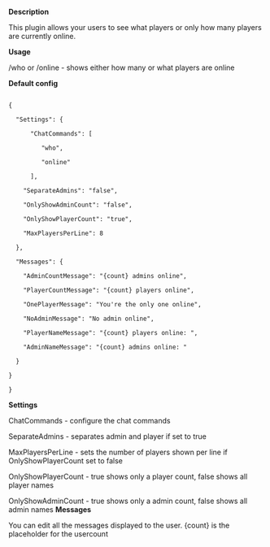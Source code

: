 **Description**

This plugin allows your users to see what players or only how many players are currently online.

**Usage**

/who or /online - shows either how many or what players are online

**Default config**

````

{

  "Settings": {

      "ChatCommands": [

         "who",

         "online"

      ],

    "SeparateAdmins": "false",

    "OnlyShowAdminCount": "false",

    "OnlyShowPlayerCount": "true",

    "MaxPlayersPerLine": 8

  },

  "Messages": {

    "AdminCountMessage": "{count} admins online",

    "PlayerCountMessage": "{count} players online",

    "OnePlayerMessage": "You're the only one online",

    "NoAdminMessage": "No admin online",

    "PlayerNameMessage": "{count} players online: ",

    "AdminNameMessage": "{count} admins online: "

  }

}

}
````


**Settings**

ChatCommands - configure the chat commands

SeparateAdmins - separates admin and player if set to true

MaxPlayersPerLine - sets the number of players shown per line if OnlyShowPlayerCount set to false

OnlyShowPlayerCount - true shows only a player count, false shows all player names

OnlyShowAdminCount - true shows only a admin count, false shows all admin names
**Messages**

You can edit all the messages displayed to the user. {count} is the placeholder for the usercount